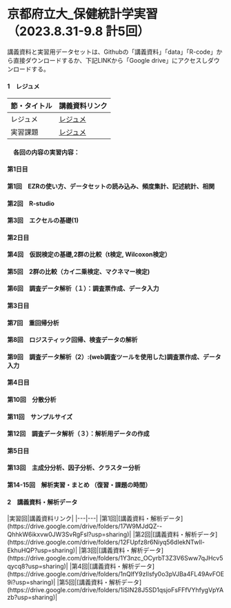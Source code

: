 # 京都府立大_保健統計学実習（2023.8.31-9.8 計5回）

講義資料と実習用データセットは、Githubの「講義資料」「data」「R-code」から直接ダウンロードするか、下記LINKから「Google drive」にアクセスしダウンロードする。


<h4 id="CH01">1　レジュメ</h4>

|節・タイトル|講義資料リンク|
|---|---|
|レジュメ|[レジュメ](https://drive.google.com/file/d/1vq4fiBWyU8wTeEMFERO35DnQ0qeiL7ib/view?usp=sharing)|
|実習課題|[レジュメ](https://drive.google.com/file/d/1vq4fiBWyU8wTeEMFERO35DnQ0qeiL7ib/view?usp=sharing)|

<h4 id="CH02">　各回の内容の実習内容：
<h4 id="CH03">第1日目
  <h4 id="CH04">第1回　EZRの使い方、データセットの読み込み、頻度集計、記述統計、相関
  <h4 id="CH04">第2回　R-studio
  <h4 id="CH04">第3回　エクセルの基礎(1)
<h4 id="CH03">第2日目
  <h4 id="CH04">第4回　仮説検定の基礎,2群の比較（t検定, Wilcoxon検定）
  <h4 id="CH04">第5回　2群の比較（カイ二乗検定、マクネマー検定)
  <h4 id="CH04">第6回　調査データ解析（１）：調査票作成、データ入力
<h4 id="CH03">第3日目
  <h4 id="CH04">第7回　重回帰分析
  <h4 id="CH04">第8回　ロジスティック回帰、検査データの解析
  <h4 id="CH04">第9回　調査データ解析（2）:(web調査ツールを使用した)調査票作成、データ入力
<h4 id="CH03">第4日目
  <h4 id="CH04">第10回　分散分析
  <h4 id="CH04">第11回　サンプルサイズ
  <h4 id="CH04">第12回　調査データ解析（３）：解析用データの作成
<h4 id="CH03">第5日目
  <h4 id="CH04">第13回　主成分分析、因子分析、クラスター分析
  <h4 id="CH04">第14-15回　解析実習・まとめ （復習・課題の時間）

<h4 id="CH01">2　講義資料・解析データ</h4>
|実習回|講義資料リンク|
|---|---|
|第1回|[講義資料・解析データ](https://drive.google.com/drive/folders/17W9MJdQZ--QhhkW6ikxvw0JW3SvRgFsl?usp=sharing)|
|第2回|[講義資料・解析データ](https://drive.google.com/drive/folders/12FUpfz8r6Niyq56dIekNTwIl-EkhuHQP?usp=sharing)|
|第3回|[講義資料・解析データ](https://drive.google.com/drive/folders/1Y3nzc_OCyrbT3Z3V6Sww7qJHcv5qycq8?usp=sharing)|
|第4回|[講義資料・解析データ](https://drive.google.com/drive/folders/1nQlfY9zIlsfy0o3pVJBa4FL49AvFOE9i?usp=sharing)|
|第5回|[講義資料・解析データ](https://drive.google.com/drive/folders/1iSlN28J5SD1qsjoFsFFfVYhfygVpYAzb?usp=sharing)|
